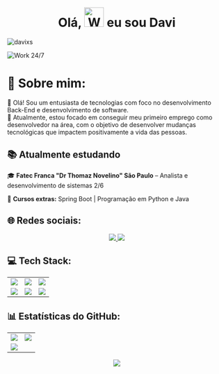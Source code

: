 <h1 align="center"> Olá, <img src="https://raw.githubusercontent.com/nixin72/nixin72/master/wave.gif" 
         alt="Waving hand animated gif"
         height="45"
         width="45" /> eu sou Davi</h1>

<p align="left"> <img src="https://komarev.com/ghpvc/?username=davixs&label=Views&color=blue&style=plastic&style=for-the-badge" alt="davixs" /> </p>

![Work 24/7](https://user-images.githubusercontent.com/74038190/212749695-a6817c5a-a794-462b-afca-1b5ce7dd5e63.gif)

# 💫 Sobre mim:
👋 Olá! Sou um entusiasta de tecnologias com foco no desenvolvimento Back-End e desenvolvimento de software.  
🎯 Atualmente, estou focado em conseguir meu primeiro emprego como desenvolvedor na área, com o objetivo de desenvolver mudanças tecnológicas que impactem positivamente a vida das pessoas.

## 📚 Atualmente estudando  
🎓 **Fatec Franca "Dr Thomaz Novelino" São Paulo** – Analista e desenvolvimento de sistemas 2/6  

📌 **Cursos extras:** Spring Boot | Programação em Python e Java

## 🌐 Redes sociais:

<div align="center">
  <a href="https://linkedin.com/in/davi-xavier-silva/">
    <img src="https://img.shields.io/badge/LinkedIn-%230077B5.svg?style=for-the-badge&logo=linkedin&logoColor=white" />
  </a>
  <a href="mailto:xaviersilvadavi@gmail.com">
    <img src="https://img.shields.io/badge/Email-D14836?style=for-the-badge&logo=gmail&logoColor=white" />
  </a>
</div>

## 💻 Tech Stack:

<div align="center">

<table>
  <tr>
    <td align="center">
      <img src="https://img.shields.io/badge/java-%23ED8B00.svg?style=for-the-badge&logo=openjdk&logoColor=white" />
    </td>
    <td align="center">
      <img src="https://img.shields.io/badge/python-3670A0?style=for-the-badge&logo=python&logoColor=ffdd54" />
    </td>
    <td align="center">
      <img src="https://img.shields.io/badge/html5-%23E34F26.svg?style=for-the-badge&logo=html5&logoColor=white" />
    </td>
  </tr>
  <tr>
    <td align="center">
      <img src="https://img.shields.io/badge/css3-%231572B6.svg?style=for-the-badge&logo=css3&logoColor=white" />
    </td>
    <td align="center">
      <img src="https://img.shields.io/badge/mysql-4479A1.svg?style=for-the-badge&logo=mysql&logoColor=white" />
    </td>
    <td align="center">
      <img src="https://img.shields.io/badge/AWS-%23FF9900.svg?style=for-the-badge&logo=amazon-aws&logoColor=white" />
    </td>
  </tr>
</table>

</div>

## 📊 Estatísticas do GitHub:

<div align="center">

<table>
  <tr>
    <td>
      <img src="https://github-readme-stats.vercel.app/api?username=daviixs&theme=dark&hide_border=false&include_all_commits=false&count_private=true" />
    </td>
    <td>
      <img src="https://nirzak-streak-stats.vercel.app/?user=daviixs&theme=dark&hide_border=false" />
    </td>
  </tr>
  <tr>
    <td colspan="2">
      <img src="https://github-readme-stats.vercel.app/api/top-langs/?username=daviixs&theme=dark&hide_border=false&include_all_commits=false&count_private=true&layout=compact" />
    </td>
  </tr>
</table>

</div>

<p align="center">
  <a href="https://visitcount.itsvg.in">
    <img src="https://visitcount.itsvg.in/api?id=daviixs&icon=0&color=0" />
  </a>
</p>

